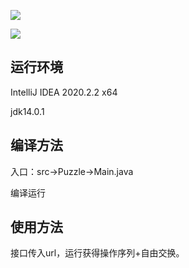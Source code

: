 ![](https://img.shields.io/badge/language-java-orange.svg) 

![](https://img.shields.io/badge/license-MIT-000000.svg)


运行环境
--
IntelliJ IDEA 2020.2.2 x64

jdk14.0.1

编译方法
--
入口：src->Puzzle->Main.java

编译运行

使用方法
--
接口传入url，运行获得操作序列+自由交换。


